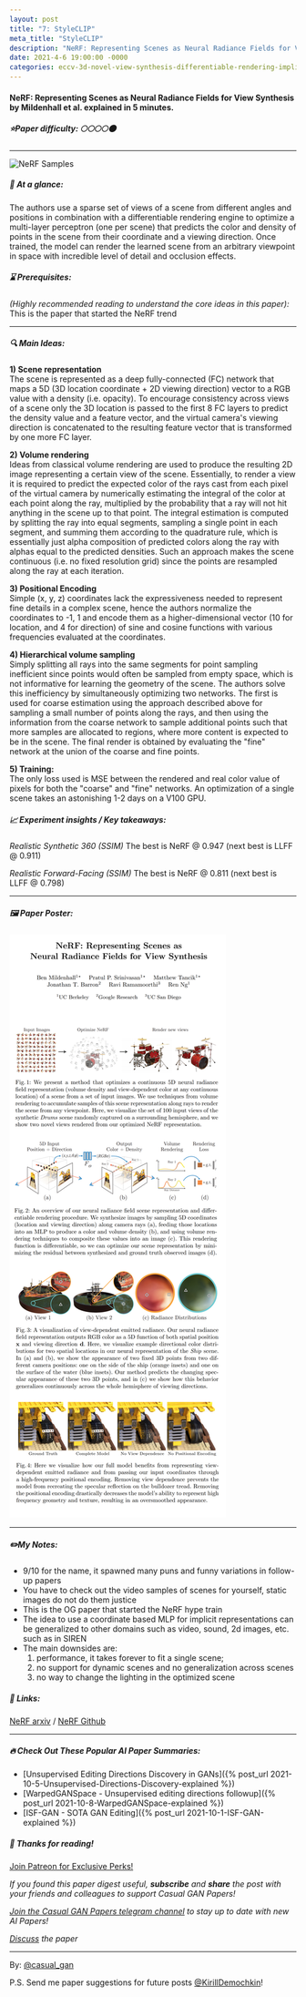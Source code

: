 ```yaml
---
layout: post
title: "7: StyleCLIP"
meta_title: "StyleCLIP"
description: "NeRF: Representing Scenes as Neural Radiance Fields for View Synthesis by Mildenhall et al. explained in 5 minutes."
date: 2021-4-6 19:00:00 -0000
categories: eccv-3d-novel-view-synthesis-differentiable-rendering-implicit-representation
---
```


#### NeRF: Representing Scenes as Neural Radiance Fields for View Synthesis by Mildenhall et al. explained in 5 minutes.

##### ⭐️Paper difficulty: 🌕🌕🌕🌕🌑

***

![NeRF Samples](/assets/images/nerf_teaser.gif "NeRF Samples")

##### 🎯 At a glance:

The authors use a sparse set of views of a scene from different angles and positions in combination with a differentiable rendering engine to optimize a multi-layer perceptron (one per scene) that predicts the color and density of points in the scene from their coordinate and a viewing direction. Once trained, the model can render the  learned scene from an arbitrary viewpoint in space with incredible level of detail and occlusion effects.

##### ⌛️ Prerequisites:

*(Highly recommended reading to understand the core ideas in this paper):*  
This is the paper that started the NeRF trend

***

##### 🔍 Main Ideas:

**1) Scene representation**  
The scene is represented as a deep fully-connected (FC) network that maps a 5D (3D location coordinate + 2D viewing direction) vector to a RGB value with a density (i.e. opacity). To encourage consistency across views of a scene only the 3D location is passed to the first 8 FC layers to predict the density value and a feature vector, and the virtual camera's viewing direction is concatenated to the resulting feature vector that is transformed by one more FC layer.

**2) Volume rendering**  
Ideas from classical volume rendering are used to produce the resulting 2D image representing a certain view of the scene. Essentially, to render a view it is required to predict the expected color of the rays cast from each pixel of the virtual camera by numerically estimating the integral of the color at each point along the ray, multiplied by the probability that a ray will not hit anything in the scene up to that point. The integral estimation is computed by splitting the ray into equal segments, sampling a single point in each segment, and summing them according to the quadrature rule, which is essentially just alpha composition of predicted colors along the ray with alphas equal to the predicted densities. Such an approach makes the scene continuous (i.e. no fixed resolution grid) since the points are resampled along the ray at each iteration.

**3) Positional Encoding**  
Simple (x, y, z) coordinates lack the expressiveness needed to represent fine details in a complex scene, hence the authors normalize the coordinates to -1, 1 and encode them as a higher-dimensional vector (10 for location, and 4 for direction) of sine and cosine functions with various frequencies evaluated at the coordinates.

**4) Hierarchical volume sampling**  
Simply splitting all rays into the same segments for point sampling inefficient since points would often be sampled from empty space, which is not informative for learning the geometry of the scene. The authors solve this inefficiency by simultaneously optimizing two networks. The first is used for coarse estimation using the approach described above for sampling a small number of points along the rays, and then using the information from the coarse network to sample additional points such that more samples are allocated to regions, where more content is expected to be in the scene. The final render is obtained by evaluating the "fine" network at the union of the coarse and fine points.

**5) Training:**  
The only loss used is MSE between the rendered and real color value of pixels for both the "coarse" and "fine" networks. An optimization of a single scene takes an astonishing 1-2 days on a V100 GPU.
##### 📈 Experiment insights / Key takeaways:

_Realistic Synthetic 360 (SSIM)_
The best is NeRF @ 0.947 (next best is LLFF @ 0.911)

_Realistic Forward-Facing (SSIM)_
The best is NeRF @ 0.811 (next best is LLFF @ 0.798) 

***

##### 🖼️ Paper Poster:

![NeRF Paper Poster](/assets/images/nerf.png "NeRF Paper Poster")

***

##### ✏️My Notes:

- 9/10 for the name, it spawned many puns and funny variations in follow-up papers
- You have to check out the video samples of scenes for yourself, static images do not do them justice
- This is the OG paper that started the NeRF hype train
- The idea to use a coordinate based MLP for implicit representations can be generalized to other domains such as video, sound, 2d images, etc. such as in SIREN
- The main downsides are:  
    1) performance, it takes forever to fit a single scene;  
    2) no support for dynamic scenes and no generalization across scenes   
    3) no way to change the lighting in the optimized scene  

##### 🔗 Links:
[NeRF arxiv](https://arxiv.org/abs/2003.08934) / [NeRF Github](https://github.com/bmild/nerf)

***

##### 🔥 Check Out These Popular AI Paper Summaries:
- [Unsupervised Editing Directions Discovery in GANs]({% post_url 2021-10-5-Unsupervised-Directions-Discovery-explained %})
- [WarpedGANSpace - Unsupervised editing directions followup]({% post_url 2021-10-8-WarpedGANSpace-explained %})
- [ISF-GAN - SOTA GAN Editing]({% post_url 2021-10-1-ISF-GAN-explained %})


##### 👋 Thanks for reading!

<a href="https://www.patreon.com/bePatron?u=53448948" data-patreon-widget-type="become-patron-button">Join Patreon for Exclusive Perks!</a><script async src="https://c6.patreon.com/becomePatronButton.bundle.js"></script>

*If you found this paper digest useful, **subscribe** and **share** the post with your friends and colleagues to support Casual GAN Papers!*

*[Join the Casual GAN Papers telegram channel](https://t.me/joinchat/KeutnzlvetRkZGZi) to stay up to date with new AI Papers!*

*[Discuss](https://t.me/casual_gans_chat) the paper*

***

By: [@casual_gan](https://t.me/joinchat/KeutnzlvetRkZGZi)

P.S. Send me paper suggestions for future posts
[@KirillDemochkin](mailto:kdemochkin@gmail.com)!
